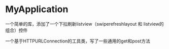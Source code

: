 # MyApplication

一个简单的库，添加了一个下拉刷新listview（swiperefreshlayout 和 listview的组合）控件

一个基于HTTPURLConnection的工具类，写了一些通用的get和post方法

